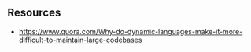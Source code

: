 
## Resources

- https://www.quora.com/Why-do-dynamic-languages-make-it-more-difficult-to-maintain-large-codebases
